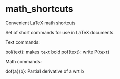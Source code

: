 # math_shortcuts
Convenient LaTeX math shortcuts

Set of short commands for use in LaTeX documents.

Text commands:

bol{text}: makes `text` bold
pof{text}: write P(`text`)


Math commands:

dof{a}{b}: Partial derivative of a wrt b
